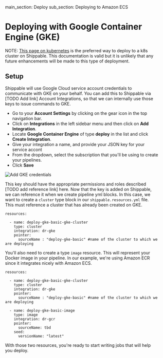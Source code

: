 main_section: Deploy
sub_section: Deploying to Amazon ECS

# Deploying with Google Container Engine (GKE)

NOTE: [This page on kubernetes](./kubernetes) is the preferred way to deploy to a k8s cluster on Shippable. This documentation is valid but it is unlikely that any future enhancements will be made to this type of deployment.

## Setup

Shippable will use Google Cloud service account credentials to communicate with GKE on your behalf. You can add this to Shippable via [TODO Add link] Account Integrations, so that we can internally use those keys to issue commands to GKE.

- Go to your **Account Settings** by clicking on the gear icon in the top navigation bar.
- Click on **Integrations** in the left sidebar menu and then click on **Add Integration**.
- Locate **Google Container Engine** of type **deploy** in the list and click **Create Integration**.
- Give your integration a name, and provide your JSON key for your service accont
- From the dropdown, select the subscription that you'll be using to create your pipelines.
- Click **Save**

<img src="../../images/deploy/gke/create-gke-deploy-integration.png" alt="Add GKE credentials">


This key should have the appropriate permissions and roles described [TODO add reference link] here.  Now that the key is added on Shippable, we can reference it when we create pipeline yml blocks.  In this case, we want to create a `cluster` type block in our `shippable.resources.yml` file.  This must reference a cluster that has already been created on GKE.

```
resources:

  - name: deploy-gke-basic-gke-cluster
    type: cluster
    integration: dr-gke
    pointer:
      sourceName : "deploy-gke-basic" #name of the cluster to which we are deploying
```

You'll also need to create a type `image` resource.  This will represent your Docker image in your pipeline.  In our example, we're using Amazon ECR since it integrates nicely with Amazon ECS.

```
resources:

  - name: deploy-gke-basic-gke-cluster
    type: cluster
    integration: dr-gke
    pointer:
      sourceName : "deploy-gke-basic" #name of the cluster to which we are deploying

  - name: deploy-gke-basic-image
    type: image
    integration: dr-gcr
    pointer:
      sourceName: tbd
    seed:
      versionName: "latest"

```

With those two resources, you're ready to start writing jobs that will help you deploy.
